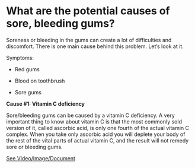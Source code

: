 # What are the potential causes of sore, bleeding gums?

Soreness or bleeding in the gums can create a lot of difficulties and discomfort. There is one main cause behind this problem. Let’s look at it.

Symptoms:

- Red gums

- Blood on toothbrush

- Sore gums

**Cause #1: Vitamin C deficiency**

Sore/bleeding gums can be caused by a vitamin C deficiency. A very important thing to know about vitamin C is that the most commonly sold version of it, called ascorbic acid, is only one fourth of the actual vitamin C complex. When you take only ascorbic acid you will deplete your body of the rest of the vital parts of actual vitamin C, and the result will not remedy sore or bleeding gums.

 [See Video/Image/Document](https://hls-player.drberg.com/asset?path=migrated-assets/what-causes-bleeding-gums-and-how-to-cure-it-stop-bleeding-gums-drberg)